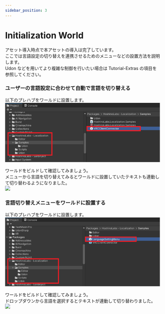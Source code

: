```yaml
---
sidebar_position: 3
---
```


# Initialization World

アセット導入時点で本アセットの導入は完了しています。  
ここでは言語設定の切り替えを連携させるためのメニューなどの設置方法を説明します。  
Udon などを用いてより複雑な制御を行いたい場合は Tutorial-Extras の項目を参照してください。

### ユーザーの言語設定に合わせて自動で言語を切り替える

以下のプレハブをワールドに設置します。  
![](img/initialization-world-link-vrcclient-01.png)

ワールドをビルドして確認してみましょう。  
メニューから言語を切り替えてみるとワールドに設置していたテキストも連動して切り替わるようになりました。  
![](img/initialization-world-link-vrcclient-02.gif)

### 言語切り替えメニューをワールドに設置する

以下のプレハブをワールドに設置します。  
![](img/initialization-world-language-setting-menu-01.png)

ワールドをビルドして確認してみましょう。  
ドロップダウンから言語を選択するとテキストが連動して切り替わりました。  
![](img/initialization-world-language-setting-menu-02.gif)
